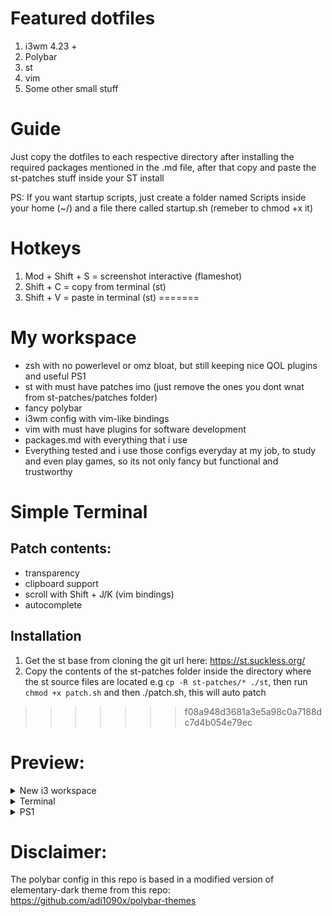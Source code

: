 # Featured dotfiles
1. i3wm 4.23 +
2. Polybar
3. st
4. vim
5. Some other small stuff

# Guide
<p> Just copy the dotfiles to each respective directory after installing the required packages mentioned in the .md file, after that copy and paste the st-patches stuff inside your ST install </p>
<p> PS: If you want startup scripts, just create a folder named Scripts inside your home (~/) and a file there called startup.sh (remeber to chmod +x it) </p>

# Hotkeys
1. Mod + Shift + S  = screenshot interactive (flameshot)
2. Shift + C = copy from terminal (st)
3. Shift + V = paste in terminal (st) 
=======
# My workspace
- zsh with no powerlevel or omz bloat, but still keeping nice QOL plugins and useful PS1
- st with must have patches imo (just remove the ones you dont wnat from st-patches/patches folder)
- fancy polybar
- i3wm config with vim-like bindings
- vim with must have plugins for software development
- packages.md with everything that i use
- Everything tested and i use those configs everyday at my job, to study and even play games, so its not only fancy but functional and trustworthy 


# Simple Terminal
## Patch contents: 
- transparency
- clipboard support
- scroll with Shift + J/K (vim bindings)
- autocomplete

## Installation
1. Get the st base from cloning the git url here: https://st.suckless.org/
2. Copy the contents of the st-patches folder inside the directory where the st source files are located e.g `cp -R st-patches/* ./st`, then run `chmod +x patch.sh` and then ./patch.sh, this will auto patch
>>>>>>> f08a948d3681a3e5a98c0a7188dc7d4b054e79ec

# Preview:

<details>
<summary>New i3 workspace</summary>
  
![image](https://github.com/GroovyWizard/dotfiles-i3wm-workspace/assets/78284549/9ef733de-bb32-4c26-9082-787f914bad38)

</details>

<details>
<summary>Terminal</summary>
  
![image](https://github.com/GroovyWizard/dotfiles-i3wm-workspace/assets/78284549/155bfabb-a41e-45d8-bdb3-1ef692ebf063)
</details>

<details>
<summary>PS1</summary>
  
(the git branch changes dinamically)

![image](https://github.com/GroovyWizard/dotfiles-i3wm-workspace/assets/78284549/c0f30926-fafb-4515-b14f-00f20bfbb2ff)
</details>

# Disclaimer:
The polybar config in this repo is based in a modified version of elementary-dark theme from this repo: https://github.com/adi1090x/polybar-themes

